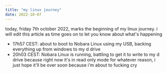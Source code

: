 ```yaml
---
title: "my linux journey"
date: 2022-10-07
---
```

today, friday 7th october 2022, marks the beginning of my linux journey.
i will edit this article as time goes on to let you know about what's happening

* 17h57 CEST: about to boot to Nobara Linux using my USB, backing everything up from windows to my d drive
* 20h03 CEST: Nobara Linux is running, battling to get it to write to my d drive because right now it's in read only mode for whatever reason, i just hope it'll be over soon because i'm about to fucking cry
